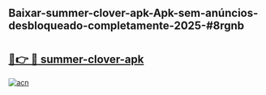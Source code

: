 ## Baixar-summer-clover-apk-Apk-sem-anúncios-desbloqueado-completamente-2025-#8rgnb

# <h2><a href="https://ainizakaria.my?title=summer-clover-apk&ref=22M">🔗👉 🔴 summer-clover-apk</a></h2>

[![acn](https://github.com/user-attachments/assets/0f9c940e-d8b0-45ae-aac7-cd30a18b3e1c)](https://ainizakaria.my?title=summer-clover-apk&ref=22M)

